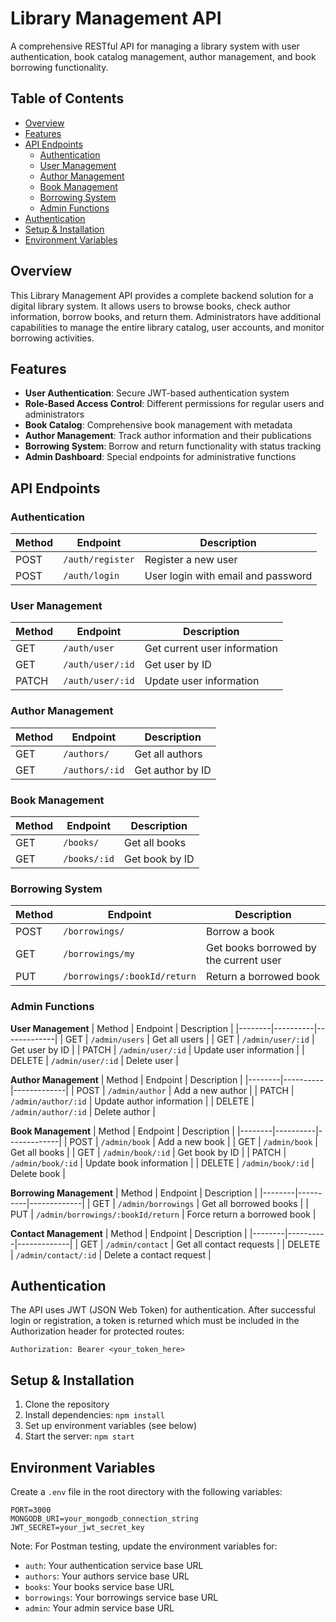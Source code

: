 # Library Management API

A comprehensive RESTful API for managing a library system with user authentication, book catalog management, author management, and book borrowing functionality.

## Table of Contents

- [Overview](#overview)
- [Features](#features)
- [API Endpoints](#api-endpoints)
  - [Authentication](#authentication)
  - [User Management](#user-management)
  - [Author Management](#author-management)
  - [Book Management](#book-management)
  - [Borrowing System](#borrowing-system)
  - [Admin Functions](#admin-functions)
- [Authentication](#authentication-1)
- [Setup & Installation](#setup--installation)
- [Environment Variables](#environment-variables)

## Overview

This Library Management API provides a complete backend solution for a digital library system. It allows users to browse books, check author information, borrow books, and return them. Administrators have additional capabilities to manage the entire library catalog, user accounts, and monitor borrowing activities.

## Features

- **User Authentication**: Secure JWT-based authentication system
- **Role-Based Access Control**: Different permissions for regular users and administrators
- **Book Catalog**: Comprehensive book management with metadata
- **Author Management**: Track author information and their publications
- **Borrowing System**: Borrow and return functionality with status tracking
- **Admin Dashboard**: Special endpoints for administrative functions

## API Endpoints

### Authentication

| Method | Endpoint | Description |
|--------|----------|-------------|
| POST | `/auth/register` | Register a new user |
| POST | `/auth/login` | User login with email and password |

### User Management

| Method | Endpoint | Description |
|--------|----------|-------------|
| GET | `/auth/user` | Get current user information |
| GET | `/auth/user/:id` | Get user by ID |
| PATCH | `/auth/user/:id` | Update user information |

### Author Management

| Method | Endpoint | Description |
|--------|----------|-------------|
| GET | `/authors/` | Get all authors |
| GET | `/authors/:id` | Get author by ID |

### Book Management

| Method | Endpoint | Description |
|--------|----------|-------------|
| GET | `/books/` | Get all books |
| GET | `/books/:id` | Get book by ID |

### Borrowing System

| Method | Endpoint | Description |
|--------|----------|-------------|
| POST | `/borrowings/` | Borrow a book |
| GET | `/borrowings/my` | Get books borrowed by the current user |
| PUT | `/borrowings/:bookId/return` | Return a borrowed book |

### Admin Functions

**User Management**
| Method | Endpoint | Description |
|--------|----------|-------------|
| GET | `/admin/users` | Get all users |
| GET | `/admin/user/:id` | Get user by ID |
| PATCH | `/admin/user/:id` | Update user information |
| DELETE | `/admin/user/:id` | Delete user |

**Author Management**
| Method | Endpoint | Description |
|--------|----------|-------------|
| POST | `/admin/author` | Add a new author |
| PATCH | `/admin/author/:id` | Update author information |
| DELETE | `/admin/author/:id` | Delete author |

**Book Management**
| Method | Endpoint | Description |
|--------|----------|-------------|
| POST | `/admin/book` | Add a new book |
| GET | `/admin/book` | Get all books |
| GET | `/admin/book/:id` | Get book by ID |
| PATCH | `/admin/book/:id` | Update book information |
| DELETE | `/admin/book/:id` | Delete book |

**Borrowing Management**
| Method | Endpoint | Description |
|--------|----------|-------------|
| GET | `/admin/borrowings` | Get all borrowed books |
| PUT | `/admin/borrowings/:bookId/return` | Force return a borrowed book |

**Contact Management**
| Method | Endpoint | Description |
|--------|----------|-------------|
| GET | `/admin/contact` | Get all contact requests |
| DELETE | `/admin/contact/:id` | Delete a contact request |

## Authentication

The API uses JWT (JSON Web Token) for authentication. After successful login or registration, a token is returned which must be included in the Authorization header for protected routes:

```
Authorization: Bearer <your_token_here>
```

## Setup & Installation

1. Clone the repository
2. Install dependencies: `npm install`
3. Set up environment variables (see below)
4. Start the server: `npm start`

## Environment Variables

Create a `.env` file in the root directory with the following variables:

```
PORT=3000
MONGODB_URI=your_mongodb_connection_string
JWT_SECRET=your_jwt_secret_key
```

Note: For Postman testing, update the environment variables for:
- `auth`: Your authentication service base URL
- `authors`: Your authors service base URL
- `books`: Your books service base URL
- `borrowings`: Your borrowings service base URL
- `admin`: Your admin service base URL

